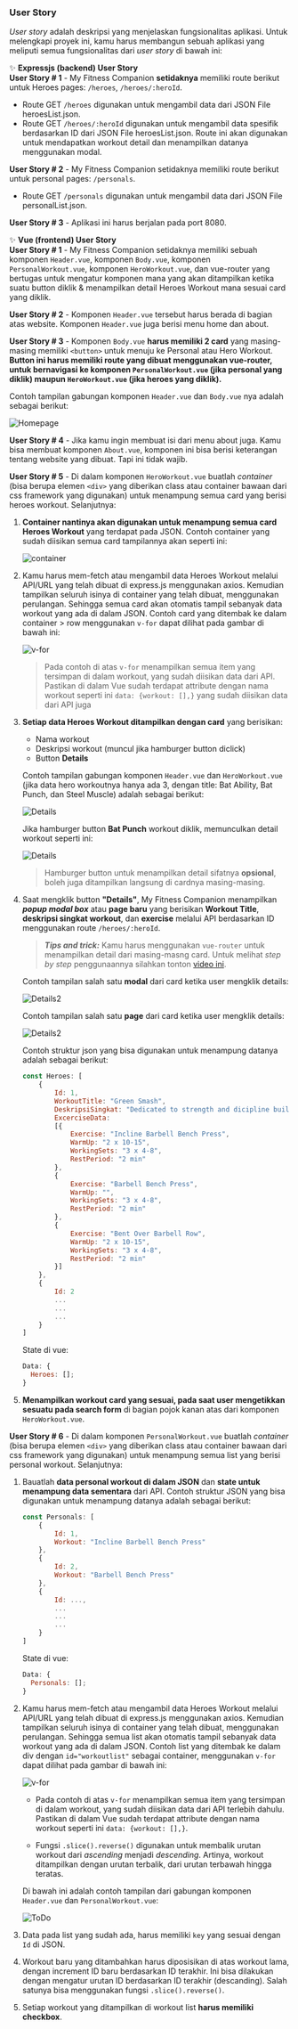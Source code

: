 ### User Story

_User story_ adalah deskripsi yang menjelaskan fungsionalitas aplikasi. Untuk melengkapi proyek ini, kamu harus membangun sebuah aplikasi yang meliputi semua fungsionalitas dari _user story_ di bawah ini:

✨ **Expressjs (backend) User Story**\
**User Story \# 1** - My Fitness Companion **setidaknya** memiliki route berikut untuk Heroes pages: `/heroes`, `/heroes/:heroId`.

- Route GET `/heroes` digunakan untuk mengambil data dari JSON File heroesList.json.
- Route GET `/heroes/:heroId` digunakan untuk mengambil data spesifik berdasarkan ID dari JSON File heroesList.json. Route ini akan digunakan untuk mendapatkan workout detail dan menampilkan datanya menggunakan modal.

**User Story \# 2** - My Fitness Companion setidaknya memiliki route berikut untuk personal pages: `/personals`.

- Route GET `/personals` digunakan untuk mengambil data dari JSON File personalList.json.

**User Story \# 3** - Aplikasi ini harus berjalan pada port 8080.

✨ **Vue (frontend) User Story**\
**User Story \# 1** - My Fitness Companion setidaknya memiliki sebuah komponen `Header.vue`, komponen `Body.vue`, komponen `PersonalWorkout.vue`, komponen `HeroWorkout.vue`, dan vue-router yang bertugas untuk mengatur komponen mana yang akan ditampilkan ketika suatu button diklik & menampilkan detail Heroes Workout mana sesuai card yang diklik.

**User Story \# 2** - Komponen `Header.vue` tersebut harus berada di bagian atas website. Komponen `Header.vue` juga berisi menu home dan about.

**User Story \# 3** - Komponen `Body.vue` **harus memiliki 2 card** yang masing-masing memiliki `<button>` untuk menuju ke Personal atau Hero Workout. **Button ini harus memiliki route yang dibuat menggunakan vue-router, untuk bernavigasi ke komponen `PersonalWorkout.vue` (jika personal yang diklik) maupun `HeroWorkout.vue` (jika heroes yang diklik).**

Contoh tampilan gabungan komponen `Header.vue` dan `Body.vue` nya adalah sebagai berikut:

![Homepage](../img/2-1.png)

**User Story \# 4** - Jika kamu ingin membuat isi dari menu about juga. Kamu bisa membuat komponen `About.vue`, komponen ini bisa berisi keterangan tentang website yang dibuat. Tapi ini tidak wajib.

**User Story \# 5** - Di dalam komponen `HeroWorkout.vue` buatlah _container_ (bisa berupa elemen `<div>` yang diberikan class atau container bawaan dari css framework yang digunakan) untuk menampung semua card yang berisi heroes workout. Selanjutnya:

1. **Container nantinya akan digunakan untuk menampung semua card Heroes Workout** yang terdapat pada JSON. Contoh container yang sudah diisikan semua card tampilannya akan seperti ini:

   ![container](../img/2-6.png)

2. Kamu harus mem-fetch atau mengambil data Heroes Workout melalui API/URL yang telah dibuat di express.js menggunakan axios. Kemudian tampilkan seluruh isinya di container yang telah dibuat, menggunakan perulangan. Sehingga semua card akan otomatis tampil sebanyak data workout yang ada di dalam JSON. Contoh card yang ditembak ke dalam container > row menggunakan `v-for` dapat dilihat pada gambar di bawah ini:

   ![v-for](../img/2-7.png)

   > Pada contoh di atas `v-for` menampilkan semua item yang tersimpan di dalam workout, yang sudah diisikan data dari API. Pastikan di dalam Vue sudah terdapat attribute dengan nama workout seperti ini `data: {workout: [],}` yang sudah diisikan data dari API juga

3. **Setiap data Heroes Workout ditampilkan dengan card** yang berisikan:

   - Nama workout
   - Deskripsi workout (muncul jika hamburger button diclick)
   - Button **Details**

   Contoh tampilan gabungan komponen `Header.vue` dan `HeroWorkout.vue` (jika data hero workoutnya hanya ada 3, dengan title: Bat Ability, Bat Punch, dan Steel Muscle) adalah sebagai berikut:

   ![Details](../img/2-3.png)

   Jika hamburger button **Bat Punch** workout diklik, memunculkan detail workout seperti ini:

   ![Details](../img/2-3.1.png)

   > Hamburger button untuk menampilkan detail sifatnya **opsional**, boleh juga ditampilkan langsung di cardnya masing-masing.

4. Saat mengklik button **"Details"**, My Fitness Companion menampilkan **_popup modal box_** atau **page baru** yang berisikan **Workout Title**, **deskripsi singkat workout**, dan **exercise** melalui API berdasarkan ID menggunakan route `/heroes/:heroId`.

   > **_Tips and trick:_** Kamu harus menggunakan `vue-router` untuk menampilkan detail dari masing-masng card. Untuk melihat _step by step_ penggunaannya silahkan tonton [video ini](https://www.youtube.com/watch?v=nnVVOe7qdeQ).

   Contoh tampilan salah satu **modal** dari card ketika user mengklik details:

   ![Details2](../img/2-4.png)

   Contoh tampilan salah satu **page** dari card ketika user mengklik details:

   ![Details2](../img/2-10.png)

   Contoh struktur json yang bisa digunakan untuk menampung datanya adalah sebagai berikut:

   ```js
   const Heroes: [
       {
           Id: 1,
           WorkoutTitle: "Green Smash",
           DeskripsiSingkat: "Dedicated to strength and dicipline building",
           ExcerciseData:
           [{
               Exercise: "Incline Barbell Bench Press",
               WarmUp: "2 x 10-15",
               WorkingSets: "3 x 4-8",
               RestPeriod: "2 min"
           },
           {
               Exercise: "Barbell Bench Press",
               WarmUp: "",
               WorkingSets: "3 x 4-8",
               RestPeriod: "2 min"
           },
           {
               Exercise: "Bent Over Barbell Row",
               WarmUp: "2 x 10-15",
               WorkingSets: "3 x 4-8",
               RestPeriod: "2 min"
           }]
       },
       {
           Id: 2
           ...
           ...
           ...
       }
   ]
   ```

   State di vue:

   ```js
   Data: {
     Heroes: [];
   }
   ```

5. **Menampilkan workout card yang sesuai, pada saat user mengetikkan sesuatu pada search form** di bagian pojok kanan atas dari komponen `HeroWorkout.vue`.

**User Story \# 6** - Di dalam komponen `PersonalWorkout.vue` buatlah _container_ (bisa berupa elemen `<div>` yang diberikan class atau container bawaan dari css framework yang digunakan) untuk menampung semua list yang berisi personal workout. Selanjutnya:

1. Bauatlah **data personal workout di dalam JSON** dan **state untuk menampung data sementara** dari API. Contoh struktur JSON yang bisa digunakan untuk menampung datanya adalah sebagai berikut:

   ```js
   const Personals: [
       {
           Id: 1,
           Workout: "Incline Barbell Bench Press"
       },
       {
           Id: 2,
           Workout: "Barbell Bench Press"
       },
       {
           Id: ...,
           ...
           ...
           ...
       }
   ]
   ```

   State di vue:

   ```js
   Data: {
     Personals: [];
   }
   ```

2. Kamu harus mem-fetch atau mengambil data Heroes Workout melalui API/URL yang telah dibuat di express.js menggunakan axios. Kemudian tampilkan seluruh isinya di container yang telah dibuat, menggunakan perulangan. Sehingga semua list akan otomatis tampil sebanyak data workout yang ada di dalam JSON. Contoh list yang ditembak ke dalam div dengan `id="workoutlist"` sebagai container, menggunakan `v-for` dapat dilihat pada gambar di bawah ini:

   ![v-for](../img/2-8.png)

   - Pada contoh di atas `v-for` menampilkan semua item yang tersimpan di dalam workout, yang sudah diisikan data dari API terlebih dahulu. Pastikan di dalam Vue sudah terdapat attribute dengan nama workout seperti ini `data: {workout: [],}`.

   - Fungsi `.slice().reverse()` digunakan untuk membalik urutan workout dari _ascending_ menjadi _descending_. Artinya, workout ditampilkan dengan urutan terbalik, dari urutan terbawah hingga teratas.

   Di bawah ini adalah contoh tampilan dari gabungan komponen `Header.vue` dan `PersonalWorkout.vue`:

   ![ToDo](../img/2-9.png)

3. Data pada list yang sudah ada, harus memiliki `key` yang sesuai dengan `Id` di JSON.

4. Workout baru yang ditambahkan harus diposisikan di atas workout lama, dengan increment ID baru berdasarkan ID terakhir. Ini bisa dilakukan dengan mengatur urutan ID berdasarkan ID terakhir (descanding). Salah satunya bisa menggunakan fungsi `.slice().reverse()`.

5. Setiap workout yang ditampilkan di workout list **harus memiliki checkbox**.
